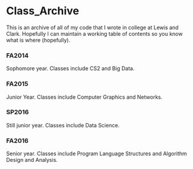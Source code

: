 # Class_Archive

This is an archive of all of my code that I wrote in college at Lewis and Clark. Hopefully I can maintain a working table of contents so you know what is where (hopefully).

### FA2014

Sophomore year. Classes include CS2 and Big Data. 

### FA2015

Junior Year. Classes include Computer Graphics and Networks.

### SP2016

Still junior year. Classes include Data Science.

### FA2016

Senior year. Classes include Program Language Structures and Algorithm Design and Analysis.
